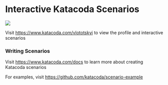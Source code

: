# Interactive Katacoda Scenarios

[![](http://shields.katacoda.com/katacoda/vlototskyi/count.svg)](https://www.katacoda.com/vlototskyi "Get your profile on Katacoda.com")

Visit https://www.katacoda.com/vlototskyi to view the profile and interactive scenarios

### Writing Scenarios
Visit https://www.katacoda.com/docs to learn more about creating Katacoda scenarios

For examples, visit https://github.com/katacoda/scenario-example
